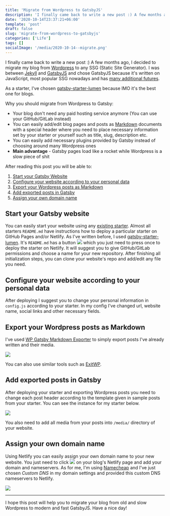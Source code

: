 ```yaml
---
title: 'Migrate from Wordpress to GatsbyJS'
description: 'I finally came back to write a new post :) A few months ago, I decided to migrate my blog from Wordpress to any SSG (Static Site Generator). I was between Jekyll and GatsbyJS and chose GatsbyJS because it is written on JavaScript, most popular SSG nowadays and has many additional futures.'
date: '2020-10-14T23:37:21+06:00'
template: 'post'
draft: false
slug: 'migrate-from-wordpress-to-gatsbyjs'
categories: ['Life']
tags: []
socialImage: '/media/2020-10-14--migrate.png'
---
```

I finally came back to write a new post :) A few months ago, I decided to migrate my blog from [Wordpress](https://wordpress.org/) to any SSG (Static Site Generator). I was between [Jekyll](https://jekyllrb.com/) and [GatsbyJS](https://www.gatsbyjs.com/) and chose GatsbyJS because it's written on JavaScript, most popular SSG nowadays and has [many additional futures](https://www.gatsbyjs.com/features/jamstack/gatsby-vs-jekyll-vs-hugo). 

As a starter, I've chosen [gatsby-starter-lumen](https://github.com/alxshelepenok/gatsby-starter-lumen) because IMO it's the best one for blogs. 

Why you should migrate from Wordpress to Gatsby:

- Your blog don't need any paid hosting service anymore (You can use your GitHub/GitLab instead)
- You can easily add/edit blog pages and posts as [Markdown](https://daringfireball.net/projects/markdown/) documents with a special header where you need to place necessary information set by your starter or yourself such as title, slug, description etc.
- You can easily add necessary plugins provided by Gatsby instead of choosing around many Wordpress ones
- **Main advantage** - Gatsby pages load like a rocket while Wordpress is a slow piece of shit

After reading this post you will be able to:

1. [Start your Gatsby Website](#start-your-gatsby-website)
2. [Configure your website according to your personal data](#configure-your-website-according-to-your-personal-data)
3. [Export your Wordpress posts as Markdown](#export-your-wordpress-posts-as-markdown)
4. [Add exported posts in Gatsby](#add-exported-posts-in-gatsby)
5. [Assign your own domain name](#assign-your-own-domain-name)

## Start your Gatsby website

You can easily start your website using any [existing starter](https://www.gatsbyjs.com/starters/). Almost all starters `README.md` have instructions how to deploy a particular starter on GitHub Pages and/or Netlify. As I've written before, I used [gatsby-starter-lumen](https://github.com/alxshelepenok/gatsby-starter-lumen). It's `README.md` has a button ![](/media/2020-10-14--deploy-to-netlify-button.png) which you just need to press once to deploy the starter on Netlify. It will suggest you to give GitHub/GitLab permissions and choose a name for your new repository. After finishing all initialization steps, you can clone your website's repo and add/edit any file you need.

## Configure your website according to your personal data 

After deploying I suggest you to change your personal information in `config.js` according to your starter. In my config I've changed url, website name, social links and other necessary fields.

## Export your Wordpress posts as Markdown

I've used [WP Gatsby Markdown Exporter](https://wordpress.org/plugins/wp-gatsby-markdown-exporter/) to simply export posts I've already written and their media.

![](/media/2020-10-14--wp-export-screenshot.png) 

You can also use similar tools such as [ExitWP](https://github.com/some-programs/exitwp).

## Add exported posts in Gatsby

After deploying your starter and exporting Wordpress posts you need to change each post header according to the template given in sample posts from your starter. You can see the instance for my starter below.

![](/media/2020-10-14--post-header.png)

You also need to add all media from your posts into `/media/` directory of your website.

## Assign your own domain name

Using Netlify you can easily assign your own domain name to your new website. You just need to click ![](/media/2020-10-14--domain-settings-button.png) on your blog's Netlify page and add your domain and nameservers. As for me, I'm using [Namecheap](https://www.namecheap.com/) and I've just chosen *Custom DNS* in my domain settings and provided this custom DNS nameservers to Netlify. 

![](/media/2020-10-14--custom-dns.png)

---

I hope this post will help you to migrate your blog from old and slow Wordpress to modern and fast GatsbyJS. Have a nice day!
